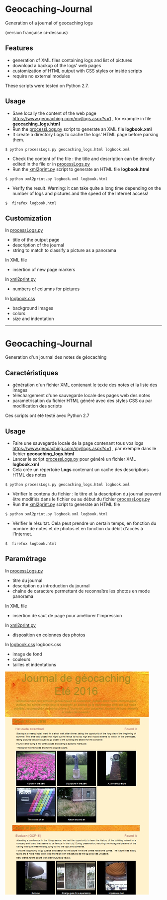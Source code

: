 # Geocaching-Journal
Generation of a journal of geocaching logs

(version française ci-dessous)

## Features

* generation of XML files containing logs and list of pictures
* download a backup of the logs' web pages
* customization of HTML output with CSS styles or inside scripts
* require no external modules

These scripts were tested on Python 2.7.

## Usage

* Save locally the content of the web page https://www.geocaching.com/my/logs.aspx?s=1 , for example in file **geocaching_logs.html**
* Run the [processLogs.py](processLogs.py) script to generate an XML file **logbook.xml**
* It create a directory Logs to cache the logs' HTML page before parsing them.

```
$ python processLogs.py geocaching_logs.html logbook.xml
```

* Check the content of the file : the title and description can be directly edited in the file or in [processLogs.py](processLogs.py) 
* Run the [xml2print.py](xml2print.py) script to generate an HTML file **logbook.html**

```
$ python xml2print.py logbook.xml logbook.html
```

* Verify the result. Warning: it can take quite a long time depending on the number of logs and pictures and the speed of the Internet access!

```
$  firefox logbook.html
```


## Customization

In [processLogs.py](processLogs.py)

* title of the output page
* description of the journal
* string to match to classify a picture as a panorama

In XML file

* insertion of new page markers <page/>

In [xml2print.py](xml2print.py) 

* numbers of columns for pictures

In [logbook.css](logbook.css)

* background images
* colors
* size and indentation

<hr/>

# Geocaching-Journal
Generation d'un journal des notes de géocaching

## Caractéristiques

* génération d'un fichier XML  contenant le texte des notes et la liste des images
* téléchargement d'une sauvegarde locale des pages web des notes
* paramétrisation du fichier HTML généré avec des styles CSS ou par modification des scripts

Ces scripts ont été testé avec Python 2.7

## Usage

* Faire une sauvegarde locale de la page contenant tous vos logs https://www.geocaching.com/my/logs.aspx?s=1 , par exemple dans le fichier **geocaching_logs.html**
* Lancer le script [processLogs.py](processLogs.py) pour généré un fichier XML **logbook.xml**
* Cela crée un répertoire **Logs** contenant un cache des descriptions HTML des notes

```
$ python processLogs.py geocaching_logs.html logbook.xml
```

* Vérifier le contenu du fichier : le titre et la description du journal peuvent être modifiés dans le fichier ou au début du fichier [processLogs.py](processLogs.py)
* Run the [xml2print.py](xml2print.py)  script to generate an HTML file

```
$ python xml2print.py logbook.xml logbook.html
```

* Vérifier le résultat. Cela peut prendre un certain temps, en fonction du nombre de notes et de photos et en fonction du débit d'accès à l'Internet.

```
$  firefox logbook.html
```

## Paramétrage

In [processLogs.py](processLogs.py)

* titre du journal
* description ou introduction du journal
* chaîne de caractère permettant de reconnaître les photos en mode panorama

In XML file

* insertion de saut de page pour améliorer l'impression  <page/>

In [xml2print.py](xml2print.py) 

* disposition en colonnes des photos

In [logbook.css](logbook.css) logbook.css

* image de fond
* couleurs
* tailles et indentations

![Example](https://raw.githubusercontent.com/GarenKreiz/Geocaching-Journal/master/logbook_example.jpg)
